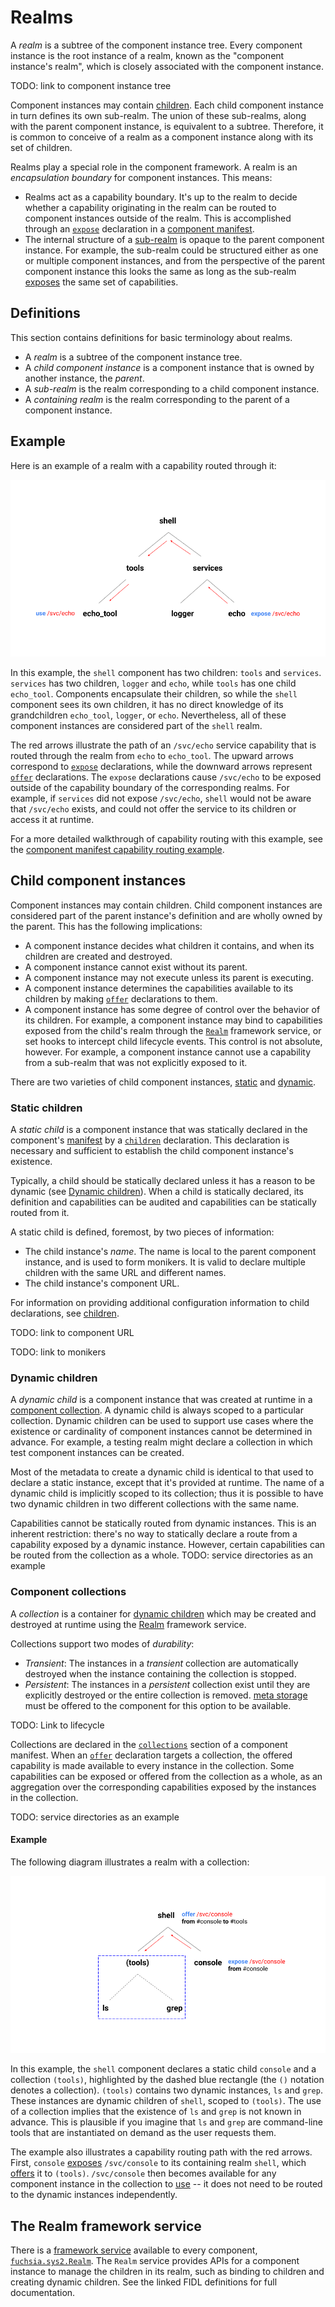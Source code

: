 # Realms

A *realm* is a subtree of the component instance tree. Every component instance
is the root instance of a realm, known as the "component instance's realm",
which is closely associated with the component instance.

TODO: link to component instance tree

Component instances may contain [children](#child-component-instances). Each
child component instance in turn defines its own sub-realm. The union of these
sub-realms, along with the parent component instance, is equivalent to a
subtree. Therefore, it is common to conceive of a realm as a component instance
along with its set of children.

Realms play a special role in the component framework. A realm is an
*encapsulation boundary* for component instances. This means:

* Realms act as a capability boundary. It's up to the realm to decide whether a
  capability originating in the realm can be routed to component instances
  outside of the realm. This is accomplished through an [`expose`][expose]
  declaration in a [component manifest][component-manifests].
* The internal structure of a [sub-realm](#definitions) is opaque to the parent
  component instance. For example, the sub-realm could be structured either as
  one or multiple component instances, and from the perspective of the parent
  component instance this looks the same as long as the sub-realm
  [exposes][expose] the same set of capabilities.

## Definitions

This section contains definitions for basic terminology about realms.

- A *realm* is a subtree of the component instance tree.
- A *child component instance* is a component instance that is owned by another
  instance, the *parent*.
- A *sub-realm* is the realm corresponding to a child component instance.
- A *containing realm* is the realm corresponding to the parent of a component
  instance.

## Example

Here is an example of a realm with a capability routed through it:

![Realm example](realm_example.png)

In this example, the `shell` component has two children: `tools` and `services`.
`services` has two children, `logger` and `echo`, while `tools` has one child
`echo_tool`. Components encapsulate their children, so while the `shell`
component sees its own children, it has no direct knowledge of its grandchildren
`echo_tool`, `logger`, or `echo`. Nevertheless, all of these component instances
are considered part of the `shell` realm.

The red arrows illustrate the path of an `/svc/echo` service capability that is
routed through the realm from `echo` to `echo_tool`. The upward arrows
correspond to [`expose`][expose] declarations, while the downward arrows
represent [`offer`][offer] declarations. The `expose` declarations cause
`/svc/echo` to be exposed outside of the capability boundary of the
corresponding realms.  For example, if `services` did not expose `/svc/echo`,
`shell` would not be aware that `/svc/echo` exists, and could not offer the
service to its children or access it at runtime.

For a more detailed walkthrough of capability routing with this example, see
the [component manifest capability routing example][component-manifest-examples].

## Child component instances

Component instances may contain children. Child component instances are
considered part of the parent instance's definition and are wholly owned by the
parent. This has the following implications:

- A component instance decides what children it contains, and when its children
  are created and destroyed.
- A component instance cannot exist without its parent.
- A component instance may not execute unless its parent is executing.
- A component instance determines the capabilities available to its children by
  making [`offer`](#offer) declarations to them.
- A component instance has some degree of control over the behavior of its
  children. For example, a component instance may bind to capabilities exposed
  from the child's realm through the [`Realm`](#the-realm-framework-service)
  framework service, or set hooks to intercept child lifecycle events. This
  control is not absolute, however. For example, a component instance cannot use
  a capability from a sub-realm that was not explicitly exposed to it.

There are two varieties of child component instances, [static](#static-children)
and [dynamic](#dynamic-children).

### Static children

A *static child* is a component instance that was statically declared in the
component's [manifest][component-manifests] by a [`children`][children]
declaration. This declaration is necessary and sufficient to establish the child
component instance's existence.

Typically, a child should be statically declared unless it has a reason to be
dynamic (see [Dynamic children](#dynamic-children)). When a child is statically
declared, its definition and capabilities can be audited and capabilities can be
statically routed from it.

A static child is defined, foremost, by two pieces of information:

- The child instance's *name*. The name is local to the parent component
  instance, and is used to form monikers. It is valid to declare multiple
  children with the same URL and different names.
- The child instance's component URL.

For information on providing additional configuration information to child
declarations, see [children][children].

TODO: link to component URL

TODO: link to monikers

### Dynamic children

A *dynamic child* is a component instance that was created at runtime in a
[component collection](#component-collections). A dynamic child is always scoped
to a particular collection. Dynamic children can be used to support use cases
where the existence or cardinality of component instances cannot be determined
in advance. For example, a testing realm might declare a collection in which
test component instances can be created.

Most of the metadata to create a dynamic child is identical to that used to
declare a static instance, except that it's provided at runtime. The name of a
dynamic child is implicitly scoped to its collection; thus it is possible to
have two dynamic children in two different collections with the same name.

Capabilities cannot be statically routed from dynamic instances. This is an
inherent restriction: there's no way to statically declare a route from a
capability exposed by a dynamic instance. However, certain capabilities can be
routed from the collection as a whole. TODO: service directories as an example

### Component collections

A *collection* is a container for [dynamic children](#dynamic-children) which
may be created and destroyed at runtime using the
[Realm](#the-realm-framework-service) framework service.

Collections support two modes of *durability*:

- *Transient*: The instances in a *transient* collection are automatically
  destroyed when the instance containing the collection is stopped.
- *Persistent*: The instances in a *persistent* collection exist until they are
  explicitly destroyed or the entire collection is removed. [meta
  storage][glossary-storage] must be offered to the component for this option to
  be available.

TODO: Link to lifecycle

Collections are declared in the [`collections`][collections] section of a
component manifest. When an [`offer`][offer] declaration targets a collection,
the offered capability is made available to every instance in the collection.
Some capabilities can be exposed or offered from the collection as a whole, as
an aggregation over the corresponding capabilities exposed by the instances in
the collection.

TODO: service directories as an example

#### Example

The following diagram illustrates a realm with a collection:

![Collection example](collection_example.png)

In this example, the `shell` component declares a static child `console` and a
collection `(tools)`, highlighted by the dashed blue rectangle (the `()`
notation denotes a collection). `(tools)` contains two dynamic instances, `ls`
and `grep`. These instances are dynamic children of `shell`, scoped to
`(tools)`. The use of a collection implies that the existence of `ls` and `grep`
is not known in advance. This is plausible if you imagine that `ls` and `grep`
are command-line tools that are instantiated on demand as the user requests
them.

The example also illustrates a capability routing path with the red arrows.
First, `console` [exposes][expose] `/svc/console` to its containing realm
`shell`, which [offers][offer] it to `(tools)`. `/svc/console` then becomes
available for any component instance in the collection to [use][use] -- it does
not need to be routed to the dynamic instances independently.

## The Realm framework service

There is a [framework service][framework-services] available to every component,
[`fuchsia.sys2.Realm`][realm.fidl]. The `Realm` service provides APIs for a
component instance to manage the children in its realm, such as binding to
children and creating dynamic children. See the linked FIDL definitions for full
documentation.

[children]: ./component_manifests.md#children
[collections]: ./component_manifests.md#collections
[component-manifests]: ./component_manifests.md
[component-manifest-examples]: ./component_manifests.md#examples
[expose]: ./component_manifests.md#expose
[framework-services]: ./component_manifests.md#framework-services
[glossary-storage]: /docs/glossary.md#storage-capability
[offer]: ./component_manifests.md#offer
[realm.fidl]: /sdk/fidl/fuchsia.sys2/realm.fidl
[use]: ./component_manifests.md#use

